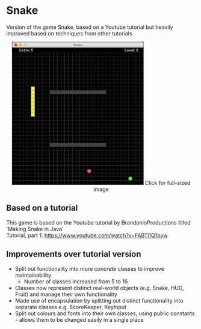 # Snake
Version of the game Snake, based on a Youtube tutorial but heavily improved based on techniques from other tutorials

<p align="center">
  <img src="https://github.com/corinm/Snake/blob/master/resources/GitHub_Snake1.png?raw=true" width="350" height="381" alt="Screenshot showing Snake game"/>
  Click for full-sized image
</p>

## Based on a tutorial
This game is based on the Youtube tutorial by BrandonioProductions titled 'Making Snake in Java'  
Tutorial, part 1: https://www.youtube.com/watch?v=FABTl1Q1byw.

## Improvements over tutorial version
* Split out functionality into more concrete classes to improve maintainability
  * Number of classes increased from 5 to 16
* Classes now represent distinct real-world objects (e.g. Snake, HUD, Fruit) and manage their own functionality
* Made use of encapsulation by splitting out distinct functionality into separate classes e.g. ScoreKeeper, KeyInput
* Split out colours and fonts into their own classes, using public constants - allows them to be changed easily in a single place

